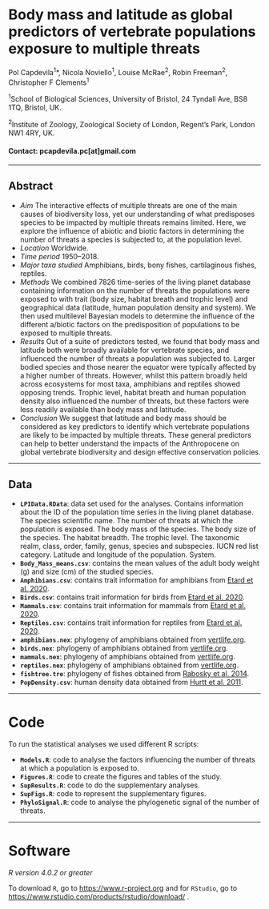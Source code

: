 # Body mass and latitude as global predictors of vertebrate populations exposure to multiple threats

Pol Capdevila<sup>1</sup>*, Nicola Noviello<sup>1</sup>, Louise McRae<sup>2</sup>, Robin Freeman<sup>2</sup>, Christopher F Clements<sup>1</sup>

<sup>1</sup>School of Biological Sciences, University of Bristol, 24 Tyndall Ave, BS8 1TQ, Bristol, UK. 

<sup>2</sup>Institute of Zoology, Zoological Society of London, Regent’s Park, London NW1 4RY, UK.

#### Contact: pcapdevila.pc[at]gmail.com

---

## Abstract

- _Aim_
The interactive effects of multiple threats are one of the main causes of biodiversity loss, yet our understanding of what predisposes species to be impacted by multiple threats remains limited. Here, we explore the influence of abiotic and biotic factors in determining the number of threats a species is subjected to, at the population level. 
- _Location_
Worldwide.
- _Time period_
1950–2018.
- _Major taxa studied_
Amphibians, birds, bony fishes, cartilaginous fishes, reptiles. 
- _Methods_
We combined 7826 time-series of the living planet database containing information on the number of threats the populations were exposed to with trait (body size, habitat breath and trophic level) and geographical data (latitude, human population density and system). We then used multilevel Bayesian models to determine the influence of the different a/biotic factors on the predisposition of populations to be exposed to multiple threats.
- _Results_
Out of a suite of predictors tested, we found that body mass and latitude both were broadly available for vertebrate species, and influenced the number of threats a population was subjected to. Larger bodied species and those nearer the equator were typically affected by a higher number of threats. However, whilst this pattern broadly held across ecosystems for most taxa, amphibians and reptiles showed opposing trends. Trophic level, habitat breath and human population density also influenced the number of threats, but these factors were less readily available than body mass and latitude. 
- _Conclusion_
We suggest that latitude and body mass should be considered as key predictors to identify which vertebrate populations are likely to be impacted by multiple threats. These general predictors can help to better understand the impacts of the Anthropocene on global vertebrate biodiversity and design effective conservation policies.

---

## Data

- __`LPIData.RData`__: data set used for the analyses. Contains information about the ID of the population time series in the living planet database. The species scientific name. The number of threats at which the population is exposed. The body mass of the species. The body size of the species. The habitat breadth. The trophic level. The taxonomic realm, class, order, family, genus, species and subspecies. IUCN red list category. Latitude and longitude of the population. System.   
- __`Body_Mass_means.csv`__: contains the mean values of the adult body weight (g) and size (cm) of the studied species.
- __`Amphibians.csv`__: contains trait information for amphibians from [Etard et al. 2020](https://doi.org/10.1111/geb.13184).
- __`Birds.csv`__: contains trait information for birds from [Etard et al. 2020](https://doi.org/10.1111/geb.13184).
- __`Mammals.csv`__: contains trait information for mammals from [Etard et al. 2020](https://doi.org/10.1111/geb.13184).
- __`Reptiles.csv`__: contains trait information for reptiles from [Etard et al. 2020](https://doi.org/10.1111/geb.13184).
- __`amphibians.nex`__: phylogeny of amphibians obtained from [vertlife.org](https://vertlife.org/).  
- __`birds.nex`__: phylogeny of amphibians obtained from [vertlife.org](https://vertlife.org/).  
- __`mammals.nex`__: phylogeny of amphibians obtained from [vertlife.org](https://vertlife.org/).
- __`reptiles.nex`__: phylogeny of amphibians obtained from [vertlife.org](https://vertlife.org/).
- __`fishtree.tre`__: phylogeny of fishes obtained from [Rabosky et al. 2014](https://www.nature.com/articles/s41586-018-0273-1).
- __`PopDensity.csv`__: human density data obtained from [Hurtt et al. 2011](https://link.springer.com/article/10.1007/s10584-011-0153-2).

---

# Code

To run the statistical analyses we used different R scripts: 

- __`Models.R`__: code to analyse the factors influencing the number of threats at which a population is exposed to.
- __`Figures.R`__: code to create the figures and tables of the study. 
- __`SupResults.R`__: code to do the supplementary analyses. 
- __`SupFigs.R`__: code to represent the supplementary figures. 
- __`PhyloSignal.R`__: code to analyse the phylogenetic signal of the number of threats. 

---

# Software

_R version 4.0.2 or greater_

To download `R`, go to https://www.r-project.org and for `RStudio`, go to https://www.rstudio.com/products/rstudio/download/ .
